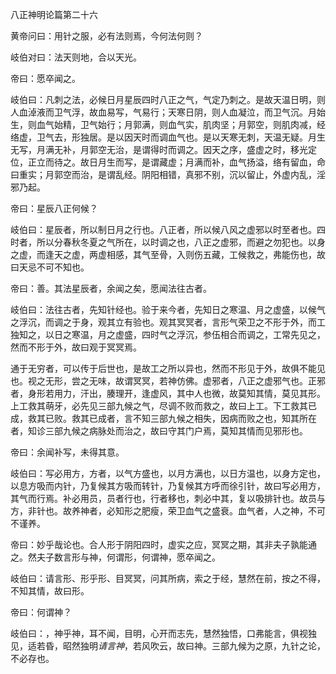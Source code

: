 八正神明论篇第二十六

黄帝问曰：用针之服，必有法则焉，今何法何则？

岐伯对曰：法天则地，合以天光。

帝曰：愿卒闻之。

岐伯曰：凡刺之法，必候日月星辰四时八正之气，气定乃刺之。是故天温日明，则人血淖液而卫气浮，故血易写，气易行；天寒日阴，则人血凝泣，而卫气沉。月始生，则血气始精，卫气始行；月郭满，则血气实，肌肉坚；月郭空，则肌肉减，经络虚，卫气去，形独居。是以因天时而调血气也。是以天寒无刺，天温无疑。月生无写，月满无补，月郭空无治，是谓得时而调之。因天之序，盛虚之时，移光定位，正立而待之。故日月生而写，是谓藏虚；月满而补，血气扬溢，络有留血，命曰重实；月郭空而治，是谓乱经。阴阳相错，真邪不别，沉以留止，外虚内乱，淫邪乃起。

帝曰：星辰八正何候？

岐伯曰：星辰者，所以制日月之行也。八正者，所以候八风之虚邪以时至者也。四时者，所以分春秋冬夏之气所在，以时调之也，八正之虚邪，而避之勿犯也。以身之虚，而逢天之虚，两虚相感，其气至骨，入则伤五藏，工候救之，弗能伤也，故曰天忌不可不知也。

帝曰：善。其法星辰者，余闻之矣，愿闻法往古者。

岐伯曰：法往古者，先知针经也。验于来今者，先知日之寒温、月之虚盛，以候气之浮沉，而调之于身，观其立有验也。观其冥冥者，言形气荣卫之不形于外，而工独知之，以日之寒温，月之虚盛，四时气之浮沉，参伍相合而调之，工常先见之，然而不形于外，故曰观于冥冥焉。

通于无穷者，可以传于后世也，是故工之所以异也，然而不形见于外，故俱不能见也。视之无形，尝之无味，故谓冥冥，若神仿佛。虚邪者，八正之虚邪气也。正邪者，身形若用力，汗出，腠理开，逢虚风，其中人也微，故莫知其情，莫见其形。上工救其萌牙，必先见三部九候之气，尽调不败而救之，故曰上工。下工救其已成，救其已败。救其已成者，言不知三部九候之相失，因病而败之也，知其所在者，知诊三部九候之病脉处而治之，故曰守其门户焉，莫知其情而见邪形也。

帝曰：余闻补写，未得其意。

岐伯曰：写必用方，方者，以气方盛也，以月方满也，以日方温也，以身方定也，以息方吸而内针，乃复候其方吸而转针，乃复候其方呼而徐引针，故曰写必用方，其气而行焉。补必用员，员者行也，行者移也，刺必中其，复以吸排针也。故员与方，非针也。故养神者，必知形之肥瘦，荣卫血气之盛衰。血气者，人之神，不可不谨养。

帝曰：妙乎哉论也。合人形于阴阳四时，虚实之应，冥冥之期，其非夫子孰能通之。然夫子数言形与神，何谓形，何谓神，愿卒闻之。

岐伯曰：请言形、形乎形、目冥冥，问其所病，索之于经，慧然在前，按之不得，不知其情，故曰形。

帝曰：何谓神？

岐伯曰：，神乎神，耳不闻，目明，心开而志先，慧然独悟，口弗能言，俱视独见，适若昏，昭然独明*请言神*，若风吹云，故曰神。三部九候为之原，九针之论，不必存也。

